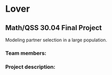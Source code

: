# Lover

## Math/QSS 30.04 Final Project

Modeling partner selection in a large population.

### Team members:

### Project description:
